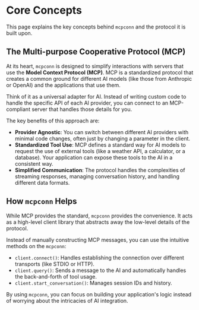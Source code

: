 # Core Concepts

This page explains the key concepts behind `mcpconn` and the protocol it is built upon.

## The Multi-purpose Cooperative Protocol (MCP)

At its heart, `mcpconn` is designed to simplify interactions with servers that use the **Model Context Protocol (MCP)**. MCP is a standardized protocol that creates a common ground for different AI models (like those from Anthropic or OpenAI) and the applications that use them.

Think of it as a universal adapter for AI. Instead of writing custom code to handle the specific API of each AI provider, you can connect to an MCP-compliant server that handles those details for you.

The key benefits of this approach are:

*   **Provider Agnostic**: You can switch between different AI providers with minimal code changes, often just by changing a parameter in the client.
*   **Standardized Tool Use**: MCP defines a standard way for AI models to request the use of external tools (like a weather API, a calculator, or a database). Your application can expose these tools to the AI in a consistent way.
*   **Simplified Communication**: The protocol handles the complexities of streaming responses, managing conversation history, and handling different data formats.

## How `mcpconn` Helps

While MCP provides the standard, `mcpconn` provides the convenience. It acts as a high-level client library that abstracts away the low-level details of the protocol.

Instead of manually constructing MCP messages, you can use the intuitive methods on the `mcpconn`:

*   `client.connect()`: Handles establishing the connection over different transports (like STDIO or HTTP).
*   `client.query()`: Sends a message to the AI and automatically handles the back-and-forth of tool usage.
*   `client.start_conversation()`: Manages session IDs and history.

By using `mcpconn`, you can focus on building your application's logic instead of worrying about the intricacies of AI integration. 